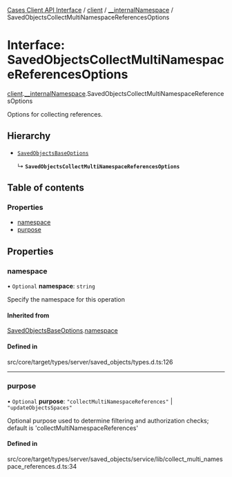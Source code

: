 [Cases Client API Interface](../README.md) / [client](../modules/client.md) / [\_\_internalNamespace](../modules/client.__internalNamespace.md) / SavedObjectsCollectMultiNamespaceReferencesOptions

# Interface: SavedObjectsCollectMultiNamespaceReferencesOptions

[client](../modules/client.md).[__internalNamespace](../modules/client.__internalNamespace.md).SavedObjectsCollectMultiNamespaceReferencesOptions

Options for collecting references.

## Hierarchy

- [`SavedObjectsBaseOptions`](client.__internalNamespace.SavedObjectsBaseOptions.md)

  ↳ **`SavedObjectsCollectMultiNamespaceReferencesOptions`**

## Table of contents

### Properties

- [namespace](client.__internalNamespace.SavedObjectsCollectMultiNamespaceReferencesOptions.md#namespace)
- [purpose](client.__internalNamespace.SavedObjectsCollectMultiNamespaceReferencesOptions.md#purpose)

## Properties

### namespace

• `Optional` **namespace**: `string`

Specify the namespace for this operation

#### Inherited from

[SavedObjectsBaseOptions](client.__internalNamespace.SavedObjectsBaseOptions.md).[namespace](client.__internalNamespace.SavedObjectsBaseOptions.md#namespace)

#### Defined in

src/core/target/types/server/saved_objects/types.d.ts:126

___

### purpose

• `Optional` **purpose**: ``"collectMultiNamespaceReferences"`` \| ``"updateObjectsSpaces"``

Optional purpose used to determine filtering and authorization checks; default is 'collectMultiNamespaceReferences'

#### Defined in

src/core/target/types/server/saved_objects/service/lib/collect_multi_namespace_references.d.ts:34
